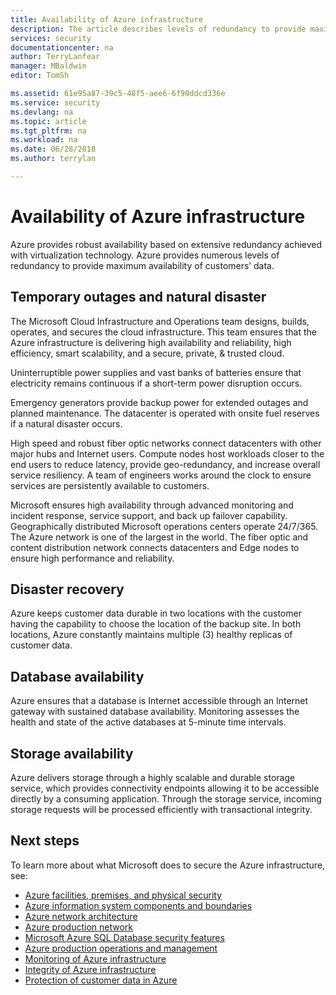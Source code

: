 ```yaml
---
title: Availability of Azure infrastructure
description: The article describes levels of redundancy to provide maximum availability of customers’ data.
services: security
documentationcenter: na
author: TerryLanfear
manager: MBaldwin
editor: TomSh

ms.assetid: 61e95a87-39c5-48f5-aee6-6f90ddcd336e
ms.service: security
ms.devlang: na
ms.topic: article
ms.tgt_pltfrm: na
ms.workload: na
ms.date: 06/28/2018
ms.author: terrylan

---
```


# Availability of Azure infrastructure
Azure provides robust availability based on extensive redundancy achieved with virtualization technology. Azure provides numerous levels of redundancy to provide maximum availability of customers’ data.

## Temporary outages and natural disaster
The Microsoft Cloud Infrastructure and Operations team designs, builds, operates, and secures the cloud infrastructure. This team ensures that the Azure infrastructure is delivering high availability and reliability, high efficiency, smart scalability, and a secure, private, & trusted cloud.

Uninterruptible power supplies and vast banks of batteries ensure that electricity remains continuous if a short-term power disruption occurs.

Emergency generators provide backup power for extended outages and planned maintenance. The datacenter is operated with onsite fuel reserves if a natural disaster occurs.

High speed and robust fiber optic networks connect datacenters with other major hubs and Internet users. Compute nodes host workloads closer to the end users to reduce latency, provide geo-redundancy, and increase overall service resiliency. A team of engineers works around the clock to ensure services are persistently available to customers.

Microsoft ensures high availability through advanced monitoring and incident response, service support, and back up failover capability. Geographically distributed Microsoft operations centers operate 24/7/365. The Azure network is one of the largest in the world. The fiber optic and content distribution network connects datacenters and Edge nodes to ensure high performance and reliability.

## Disaster recovery
Azure keeps customer data durable in two locations  with the customer having the capability to choose the location of the backup site. In both locations, Azure constantly maintains multiple (3) healthy replicas of customer data.

## Database availability
Azure ensures that a database is Internet accessible through an Internet gateway with sustained database availability. Monitoring assesses the health and state of the active databases at 5-minute time intervals.

## Storage availability
Azure delivers storage through a highly scalable and durable storage service, which provides connectivity endpoints allowing it to be accessible directly by a consuming application. Through the storage service, incoming storage requests will be processed efficiently with transactional integrity.

## Next steps
To learn more about what Microsoft does to secure the Azure infrastructure, see:

- [Azure facilities, premises, and physical security](azure-physical-security.md)
- [Azure information system components and boundaries](azure-infrastructure-components.md)
- [Azure network architecture](azure-infrastructure-network.md)
- [Azure production network](azure-production-network.md)
- [Microsoft Azure SQL Database security features](azure-infrastructure-sql.md)
- [Azure production operations and management](azure-infrastructure-operations.md)
- [Monitoring of Azure infrastructure](azure-infrastructure-monitoring.md)
- [Integrity of Azure infrastructure](azure-infrastructure-integrity.md)
- [Protection of customer data in Azure](azure-protection-of-customer-data.md)
